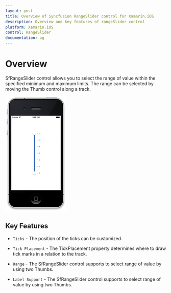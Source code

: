 ```yaml
---
layout: post
title: Overview of Syncfusion RangeSlider control for Xamarin.iOS
description: Overview and key features of rangeSlider control
platform: Xamarin.iOS
control: RangeSlider
documentation: ug
---
```

# Overview

SfRangeSlider control allows you to select the range of value within the specified minimum and maximum limits. The range can be selected by moving the Thumb control along a track.

![](images/Overview.png)

## Key Features

* `Ticks` - The position of the ticks can be customized.

* `Tick Placement` - The TickPlacement property determines where to draw tick marks in a relation to the track.

* `Range` - The SfRangeSlider control supports to select range of value by using two Thumbs.

* `Label Support` - The SfRangeSlider control supports to select range of value by using two Thumbs.